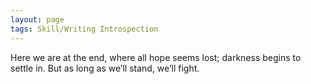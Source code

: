 ```yaml
---
layout: page
tags: Skill/Writing Introspection 
---
```


Here we are at the end, where all hope seems lost; darkness begins to settle in. But as long as we’ll stand, we’ll fight.